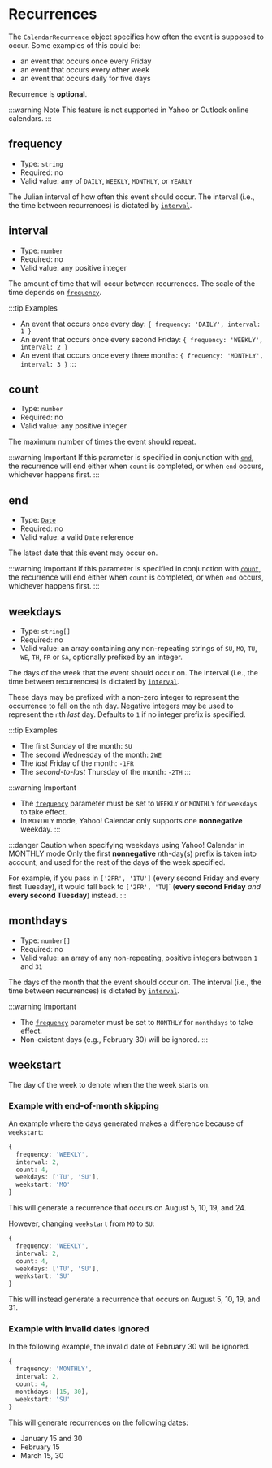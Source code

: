 # Recurrences

The `CalendarRecurrence` object specifies how often the event is supposed to occur. Some examples of this could be:

* an event that occurs once every Friday
* an event that occurs every other week
* an event that occurs daily for five days

Recurrence is **optional**.

:::warning Note
This feature is not supported in Yahoo or Outlook online calendars.
:::

## frequency

* Type: `string`
* Required: no
* Valid value: any of `DAILY`, `WEEKLY`, `MONTHLY`, or `YEARLY`

The Julian interval of how often this event should occur. The interval (i.e., the time between recurrences) is dictated by [`interval`](#interval).

## interval

* Type: `number`
* Required: no
* Valid value: any positive integer

The amount of time that will occur between recurrences. The scale of the time depends on [`frequency`](#frequency).

:::tip Examples
* An event that occurs once every day: `{ frequency: 'DAILY', interval: 1 }`
* An event that occurs once every second Friday: `{ frequency: 'WEEKLY', interval: 2 }`
* An event that occurs once every three months: `{ frequency: 'MONTHLY', interval: 3 }`
:::

## count

* Type: `number`
* Required: no
* Valid value: any positive integer

The maximum number of times the event should repeat.

:::warning Important
If this parameter is specified in conjunction with [`end`](#end), the recurrence will end either when `count` is completed, or when `end` occurs, whichever happens first.
:::

## end

* Type: [`Date`](https://developer.mozilla.org/en-US/docs/Web/JavaScript/Reference/Global_Objects/Date)
* Required: no
* Valid value: a valid `Date` reference

The latest date that this event may occur on.

:::warning Important
If this parameter is specified in conjunction with [`count`](#count), the recurrence will end either when `count` is completed, or when `end` occurs, whichever happens first.
:::

## weekdays

* Type: `string[]`
* Required: no
* Valid value: an array containing any non-repeating strings of `SU`, `MO`, `TU`, `WE`, `TH`, `FR` or `SA`, optionally prefixed by an integer.

The days of the week that the event should occur on. The interval (i.e., the time between recurrences) is dictated by [`interval`](#interval).

These days may be prefixed with a non-zero integer to represent the occurrence to fall on the `n`th day. Negative integers may be used to represent the `n`th *last* day. Defaults to `1` if no integer prefix is specified.

:::tip Examples
* The first Sunday of the month: `SU`
* The second Wednesday of the month: `2WE`
* The *last* Friday of the month: `-1FR`
* The *second-to-last* Thursday of the month: `-2TH`
:::

:::warning Important
* The [`frequency`](#frequency) parameter must be set to `WEEKLY` or `MONTHLY` for `weekdays` to take effect.
* In `MONTHLY` mode, Yahoo! Calendar only supports one **nonnegative** weekday.
:::

:::danger Caution when specifying weekdays using Yahoo! Calendar in MONTHLY mode
Only the first **nonnegative** *n*th-day(s) prefix is taken into account, and used for the rest of the days of the week specified.

For example, if you pass in `['2FR', '1TU']` (every second Friday and every first Tuesday), it would fall back to `['2FR', 'TU`]` (**every second Friday** *and* **every second Tuesday**) instead.
:::

## monthdays

* Type: `number[]`
* Required: no
* Valid value: an array of any non-repeating, positive integers between `1` and `31`

The days of the month that the event should occur on. The interval (i.e., the time between recurrences) is dictated by [`interval`](#interval).

:::warning Important
* The [`frequency`](#frequency) parameter must be set to `MONTHLY` for `monthdays` to take effect.
* Non-existent days (e.g., February 30) will be ignored.
:::

## weekstart

The day of the week to denote when the the week starts on.

### Example with end-of-month skipping

An example where the days generated makes a difference because of `weekstart`:

```ts
{
  frequency: 'WEEKLY',
  interval: 2,
  count: 4,
  weekdays: ['TU', 'SU'],
  weekstart: 'MO'
}
```

This will generate a recurrence that occurs on August 5, 10, 19, and 24.

However, changing `weekstart` from `MO` to `SU`:

```ts
{
  frequency: 'WEEKLY',
  interval: 2,
  count: 4,
  weekdays: ['TU', 'SU'],
  weekstart: 'SU'
}
```

This will instead generate a recurrence that occurs on August 5, 10, 19, and 31.

### Example with invalid dates ignored

In the following example, the invalid date of February 30 will be ignored.

```ts
{
  frequency: 'MONTHLY',
  interval: 2,
  count: 4,
  monthdays: [15, 30],
  weekstart: 'SU'
}
```

This will generate recurrences on the following dates:

* January 15 and 30
* February 15
* March 15, 30
